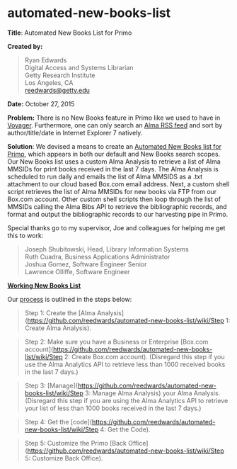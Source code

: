 # automated-new-books-list
**Title**: Automated New Books List for Primo

**Created by:** 
> Ryan Edwards<br/>
> Digital Access and Systems Librarian<br/>
> Getty Research Institute<br/>
> Los Angeles, CA<br/>
> reedwards@getty.edu 

**Date:** October 27, 2015

**Problem:** There is no New Books feature in Primo like we used to have in [Voyager](https://cloud.githubusercontent.com/assets/15346304/10766842/96c6977a-7c96-11e5-9ec3-5c12ca0b34c6.png).  Furthermore, one can only search an [Alma RSS feed](https://cloud.githubusercontent.com/assets/15346304/10766812/7562d90e-7c96-11e5-9002-2cd9ea096bc6.png) and sort by author/title/date in Internet Explorer 7 natively.

**Solution**: We devised a means to create an [Automated New Books list for Primo](https://cloud.githubusercontent.com/assets/15346304/14390185/bc1bcbc6-fd6a-11e5-924c-216d5f2790c3.png), which appears in both our default and New Books search scopes.  Our New Books list uses a custom Alma Analysis to retrieve a list of Alma MMSIDs for print books received in the last 7 days.  The Alma Analysis is scheduled to run daily and emails the list of Alma MMSIDS as a .txt attachment to our cloud based Box.com email address.  Next, a custom shell script retrieves the list of Alma MMSIDs for new books via FTP from our Box.com account.  Other custom shell scripts then loop through the list of MMSIDs calling the Alma Bibs API to retrieve the bibliographic records, and format and output the bibliographic records to our harvesting pipe in Primo.  

Special thanks go to my supervisor, Joe and colleagues for helping me get this to work:

> Joseph Shubitowski, Head, Library Information Systems<br/>
> Ruth Cuadra, Business Applications Administrator<br/>
> Joshua Gomez, Software Engineer Senior<br/>
> Lawrence Olliffe, Software Engineer

**[Working New Books List](http://primo.getty.edu/primo_library/libweb/action/search.do?ct=facet&fctN=facet_local38&fctV=All+Books+Received+in+the+Last+7+Days&rfnGrp=1&rfnGrpCounter=1&frbg=&vl%2896033584UI1%29=all_items&&indx=1&fn=search&dscnt=0&scp.scps=scope%3A%28GETTY_NEWBOOKS%29%2Cscope%3A%28GRI_RA%29&vl%281UIStartWith0%29=exact&vl%2821781791UI0%29=any&vid=GRI&mode=Basic&ct=search&srt=rank&tab=all_gri&dum=true&vl%28freeText0%29=getty&dstmp=1460128129430)**

Our [process](https://cloud.githubusercontent.com/assets/15346304/10766824/7f731940-7c96-11e5-9697-3f96376b2477.png) is outlined in the steps below:

> Step 1: Create the [Alma Analysis](https://github.com/reedwards/automated-new-books-list/wiki/Step 1: Create Alma Analysis).

> Step 2: Make sure you have a Business or Enterprise [Box.com account](https://github.com/reedwards/automated-new-books-list/wiki/Step 2: Create Box.com account). (Disregard this step if you use the Alma Analytics API to retrieve less than 1000 received books in the last 7 days.)

> Step 3: [Manage](https://github.com/reedwards/automated-new-books-list/wiki/Step 3: Manage Alma Analysis) your Alma Analysis. (Disregard this step if you are using the Alma Analytics API to retrieve your list of less than 1000 books received in the last 7 days.)

> Step 4: Get the [code](https://github.com/reedwards/automated-new-books-list/wiki/Step 4: Get the Code).

> Step 5: Customize the Primo [Back Office](https://github.com/reedwards/automated-new-books-list/wiki/Step 5: Customize Back Office).
